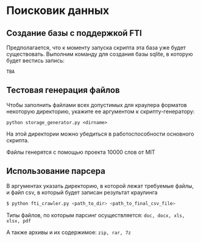 # Поисковик данных

## Создание базы с поддержкой FTI
Предполагается, что к моменту запуска скрипта эта база уже будет существовать. Выполним команду для создания базы sqlite, в которую будет вестись запись:

```
TBA
```

## Тестовая генерация файлов
Чтобы заполнить файлами всех допустимых для краулера форматов некоторую директорию, укажите ее аргументом к скрипту-генератору:

```
python storage_generator.py <dirname>
```

На этой директории можно убедиться в работоспособности основного скрипта.

Файлы генерятся с помощью проекта 10000 слов от MIT

## Использование парсера

В аргументах указать директорию, в которой лежат требуемые файлы, и файл csv, в который будет записан результат краулинга
```py
$ python fti_crawler.py <path_to_dir> <path_to_final_csv_file>
```

Типы файлов, по которым парсинг осуществляется: ```doc, docx, xls, xlsx, pdf```

А также архивы и их содержимое: ```zip, rar, 7z```

